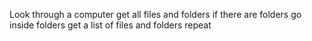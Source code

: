 Look through a computer 
get all files and folders
if there are folders 
    go inside folders
        get a list of files and folders
            repeat